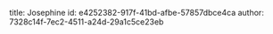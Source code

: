 title: Josephine
id: e4252382-917f-41bd-afbe-57857dbce4ca
author: 7328c14f-7ec2-4511-a24d-29a1c5ce23eb
